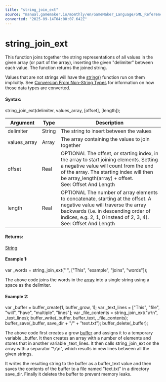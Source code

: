 ```yaml
---
title: "string_join_ext"
source: "manual.gamemaker.io/monthly/en/GameMaker_Language/GML_Reference/Strings/string_join_ext.htm"
converted: "2025-09-14T04:00:07.642Z"
---
```


# string\_join\_ext

This function joins together the string representations of all values in the given array (or part of the array), inserting the given "delimiter" between each value. The function returns the joined string.

Values that are not strings will have the [string()](string.md) function run on them implicitly. See [Conversion From Non-String Types](string.htm#h1) for information on how those data types are converted.

#### Syntax:

string\_join\_ext(delimiter, values\_array, \[offset\], \[length\]);

| Argument | Type | Description |
| --- | --- | --- |
| delimiter | String | The string to insert between the values |
| values_array | Array | The array containing the values to join together |
| offset | Real | OPTIONAL The offset, or starting index, in the array to start joining elements. Setting a negative value will count from the end of the array. The starting index will then be array_length(array) + offset. See: Offset And Length |
| length | Real | OPTIONAL The number of array elements to concatenate, starting at the offset. A negative value will traverse the array backwards (i.e. in descending order of indices, e.g. 2, 1, 0 instead of 2, 3, 4). See: Offset And Length |

#### Returns:

[String](../../GML_Overview/Data_Types.md)

#### Example 1:

var \_words = string\_join\_ext(" ", \["This", "example", "joins", "words"\]);

The above code joins the words in the [array](../../GML_Overview/Arrays.md) into a single string using a space as the delimiter.

#### Example 2:

var \_buffer = buffer\_create(1, buffer\_grow, 1);
var \_text\_lines = \["This", "file", "will", "have", "multiple", "lines"\];
var \_file\_contents = string\_join\_ext("\\r\\n", \_text\_lines);
buffer\_write(\_buffer, buffer\_text, \_file\_contents);
buffer\_save(\_buffer, save\_dir + "/" + "text.txt");
buffer\_delete(\_buffer);

The above code first creates a grow [buffer](../Buffers/buffer_create.md) and assigns it to a temporary variable \_buffer. It then creates an array with a number of elements and stores that in another variable \_text\_lines. It then calls string\_join\_ext on the array with a separator "\\r\\n", which results in new lines between all the given strings.

It writes the resulting string to the buffer as a buffer\_text value and then saves the contents of the buffer to a file named "text.txt" in a directory save\_dir. Finally it deletes the buffer to prevent memory leaks.